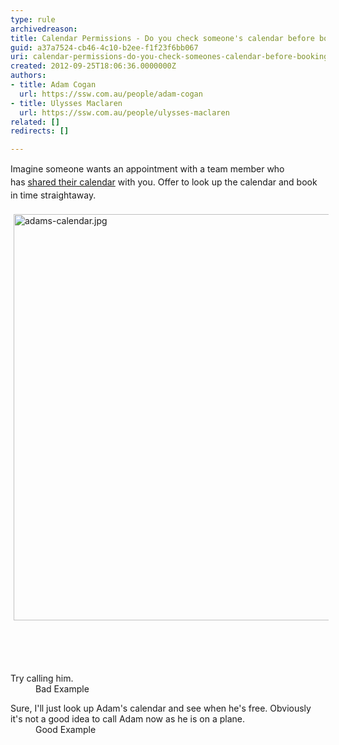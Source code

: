 ```yaml
---
type: rule
archivedreason: 
title: Calendar Permissions - Do you check someone's calendar before booking an appointment?
guid: a37a7524-cb46-4c10-b2ee-f1f23f6bb067
uri: calendar-permissions-do-you-check-someones-calendar-before-booking-an-appointment
created: 2012-09-25T18:06:36.0000000Z
authors:
- title: Adam Cogan
  url: https://ssw.com.au/people/adam-cogan
- title: Ulysses Maclaren
  url: https://ssw.com.au/people/ulysses-maclaren
related: []
redirects: []

---
```



<p><span style="line-height&#58;20.7999992370605px;">Imagine someone wants an appointment with a team member who has&#160;</span><a href="/Management/Rules-to-Better-Software-Consultants-Working-in-a-Team/Pages/Share-your-calendar-with-everyone.aspx" style="line-height&#58;20.7999992370605px;">shared their calendar</a><span style="line-height&#58;20.7999992370605px;">&#160;with you. Offer to look up the calendar and book in time straightaway.</span>​</p><p><img src="/Management/Rules-to-Better-Software-Consultants-Working-in-a-Team/SiteAssets/Pages/Check-calendar-before-booking-an-appointment/adams-calendar.jpg" alt="adams-calendar.jpg" style="margin&#58;5px;width&#58;650px;" />&#160;</p>
<br><excerpt class='endintro'></excerpt><br>
<dl class="bad">
                    <dt>Try calling him.
                    </dt>
                    <dd>
                        Bad Example</dd></dl>
                <dl class="good">
                    <dt>
                    Sure, I'll just look up Adam's calendar and see when he's free. Obviously it's not a good idea to call Adam now as he is on a plane.&#160;</dt>
                    <dd>
                        Good Example</dd></dl>



